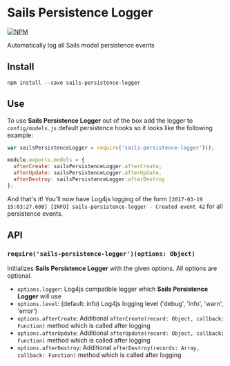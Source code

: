 # Sails Persistence Logger
[![NPM](https://nodei.co/npm/sails-persistence-logger.png)](https://nodei.co/npm/sails-persistence-logger/)

Automatically log all Sails model persistence events

## Install
`npm install --save sails-persistence-logger`

## Use
To use **Sails Persistence Logger** out of the box add the logger to `config/models.js` default persistence hooks so it looks like the following example:

```javascript
var sailsPersistenceLogger = require('sails-persistence-logger')();

module.exports.models = {
  afterCreate: sailsPersistenceLogger.afterCreate,
  afterUpdate: sailsPersistenceLogger.afterUpdate,
  afterDestroy: sailsPersistenceLogger.afterDestroy
};
```

And that's it! You'll now have Log4js logging of the form `[2017-03-19 15:03:27.608] [INFO] sails-persistence-logger - Created event 42` for all persistence events.

## API
### `require('sails-persistence-logger')(options: Object)`
Initializes **Sails Persistence Logger** with the given options. All options are optional.
- `options.logger`: Log4js compatible logger which **Sails Persistence Logger** will use
- `options.level`: (default: info) Log4js logging level ('debug', 'info', 'warn', 'error')
- `options.afterCreate`: Additional `afterCreate(record: Object, callback: Function)` method which is called after logging
- `options.afterUpdate`: Additional `afterUpdate(record: Object, callback: Function)` method which is called after logging
- `options.afterDestroy`: Additional `afterDestroy(records: Array, callback: Function)` method which is called after logging
